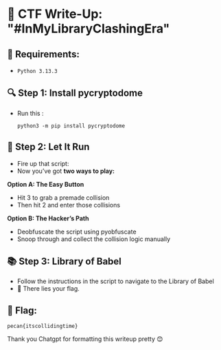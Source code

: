 # 🧠 CTF Write-Up: "#InMyLibraryClashingEra"

## 🐍 Requirements:
- `Python 3.13.3`

## 🔍 Step 1: Install  pycryptodome
- Run this :
    ```
    python3 -m pip install pycryptodome
    ```

## 🧪 Step 2: Let It Run
- Fire up that script:
- Now you’ve got **two ways to play:**

**Option A: The Easy Button**
- Hit 3 to grab a premade collision
- Then hit 2 and enter those collisions

**Option B: The Hacker’s Path**
- Deobfuscate the script using pyobfuscate
- Snoop through and collect the collision logic manually

## 📚 Step 3: Library of Babel
- Follow the instructions in the script to navigate to the Library of Babel
- 📜 There lies your flag.

## 🏁 Flag:
`pecan{itscollidingtime}`

Thank you Chatgpt for formatting this writeup pretty 😊
